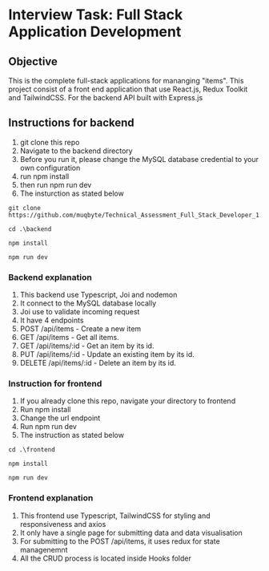 # Interview Task: Full Stack Application Development
## Objective
This is the complete full-stack applications for mananging "items". This project consist of a front end application that use React.js, Redux Toolkit and TailwindCSS. For the backend API built with Express.js

## Instructions for backend
1. git clone this repo
2. Navigate to the backend directory
3. Before you run it, please change the MySQL database credential to your own configuration
4. run npm install
5. then run npm run dev
6. The insturction as stated below

```
git clone https://github.com/muqbyte/Technical_Assessment_Full_Stack_Developer_1.git

cd .\backend

npm install

npm run dev
```

### Backend explanation
1. This backend use Typescript, Joi and nodemon
2. It connect to the MySQL database locally
3. Joi use to validate incoming request
4. It have 4 endpoints
5. POST /api/items - Create a new item
6. GET /api/items - Get all items.
7. GET /api/items/:id - Get an item by its id.
8. PUT /api/items/:id - Update an existing item by its id.
9. DELETE /api/items/:id - Delete an item by its id.


### Instruction for frontend
1. If you already clone this repo, navigate your directory to frontend
2. Run npm install
3. Change the url endpoint
4. Run npm run dev
5. The instruction as stated below

```
cd .\frontend

npm install

npm run dev
```

### Frontend explanation
1. This frontend use Typescript, TailwindCSS for styling and responsiveness and axios
2. It only have a single page for submitting data and data visualisation
3. For submitting to the POST /api/items, it uses redux for state managenemnt
4. All the CRUD process is located inside Hooks folder

